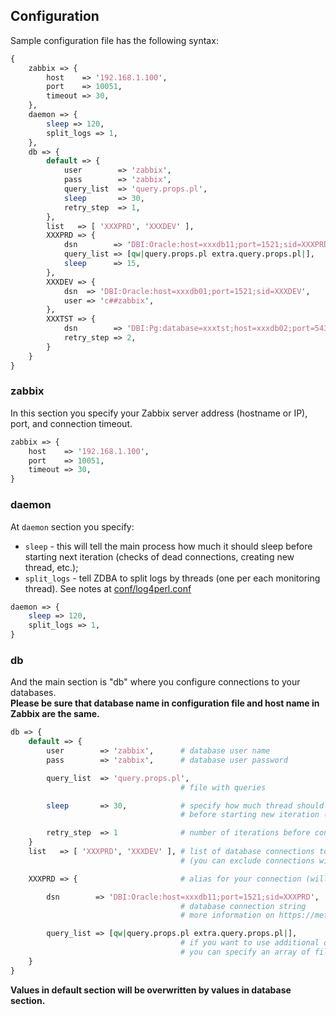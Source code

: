 ## Configuration

Sample configuration file has the following syntax:

```perl
{
    zabbix => {
        host    => '192.168.1.100',
        port    => 10051,
        timeout => 30,
    },
    daemon => {
        sleep => 120,
        split_logs => 1,
    },
    db => {
        default => {
            user        => 'zabbix',
            pass        => 'zabbix',
            query_list  => 'query.props.pl',
            sleep       => 30,
            retry_step  => 1,
        },
        list   => [ 'XXXPRD', 'XXXDEV' ],
        XXXPRD => {
            dsn        => 'DBI:Oracle:host=xxxdb11;port=1521;sid=XXXPRD',
            query_list => [qw|query.props.pl extra.query.props.pl|],
            sleep      => 15,
        },
        XXXDEV => {
            dsn  => 'DBI:Oracle:host=xxxdb01;port=1521;sid=XXXDEV',
            user => 'c##zabbix',
        },
        XXXTST => {
            dsn        => 'DBI:Pg:database=xxxtst;host=xxxdb02;port=5432',
            retry_step => 2,
        }
    }
}
```

### zabbix

In this section you specify your Zabbix server address (hostname or IP), port, and connection timeout.

```perl
zabbix => {
    host    => '192.168.1.100',
    port    => 10051,
    timeout => 30,
}
```

### daemon

At `daemon` section you specify:
- `sleep` - this will tell the main process how much it should sleep before starting next iteration (checks of dead connections, creating new thread, etc.);
- `split_logs` - tell ZDBA to split logs by threads (one per each monitoring thread). See notes at [conf/log4perl.conf](../conf/log4perl.conf)

```perl
daemon => {
    sleep => 120,
    split_logs => 1,
}
```

### db

And the main section is "db" where you configure connections to your databases.  
**Please be sure that database name in configuration file and host name in Zabbix are the same.**

```perl
db => {
    default => {
        user        => 'zabbix',      # database user name
        pass        => 'zabbix',      # database user password

        query_list  => 'query.props.pl',
                                      # file with queries

        sleep       => 30,            # specify how much thread should sleep
                                      # before starting new iteration (run queries against database)

        retry_step  => 1              # number of iterations before connection will be restored after failure
    }
    list   => [ 'XXXPRD', 'XXXDEV' ], # list of database connections to use
                                      # (you can exclude connections without deleting their configuration from file)

    XXXPRD => {                       # alias for your connection (will be used as host name to send to Zabbix)

        dsn        => 'DBI:Oracle:host=xxxdb11;port=1521;sid=XXXPRD',
                                      # database connection string
                                      # more information on https://metacpan.org/pod/DBI#parse_dsn

        query_list => [qw|query.props.pl extra.query.props.pl|],
                                      # if you want to use additional query list
                                      # you can specify an array of files (paths are relative to config file)
    }
}
```

**Values in default section will be overwritten by values in database section.**
